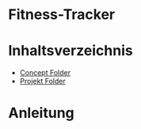 # Fitness-Tracker


# Inhaltsverzeichnis

- [Concept Folder](/Concept/README.md)
- [Projekt Folder](/Project/)

# Anleitung